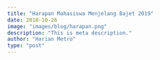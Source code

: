 ```yaml
---
title: "Harapan Mahasiswa Menjelang Bajet 2019"
date: 2018-10-26
image: "images/blog/harapan.png"
description: "This is meta description."
author: "Harian Metro"
type: "post"
---
```


